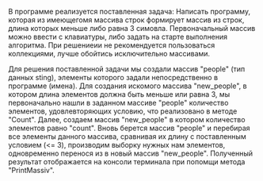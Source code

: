 В программе реализуется поставленная задача:
Написать программу, которая из имеющегомя массива строк формирует массив из строк, длина которых меньше либо равна 3 симовла. Первоначальный массив можно ввести с клавиатуры, либо задать на старте выполнения алгоритма. При решениеии не рекомендуется пользоваться коллекциями, лучше обойтись исключительно массивами.

Для решения поставленной задачи мы создали массив "people" (тип данных sting), элементы которого задали непосредственно в программе (имена).
Для создания искомого массива "new_people", в котором длина элементов должна быть меньше или равна 3, мы первоначально нашли в заданном массиве "people" количество элементов, удовлевторяющих условию, что реализовано в методе "Count".
Далее, создаем массив "new_people" в котором количество элементов равно "count". 
Вновь берется массив "people" и перебирая все элементы данного массива, сравнивая их длину с поставленным условием (<= 3), производим выборку нужных нам элементов, одновременно перенося из в новый массив "new_people". 
Полученный результат отображается на консоли терминала при попомщи метода "PrintMassiv". 